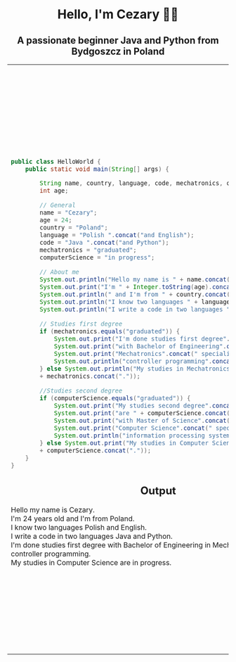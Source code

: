 <h1 align="center">Hello, I'm Cezary 👋👋</h1>
<h2 align="center">A passionate beginner Java and Python from Bydgoszcz in Poland</h2>

<table>
<tr>
<td>
	
```java
public class HelloWorld {
    public static void main(String[] args) {

        String name, country, language, code, mechatronics, computerScience;
        int age;

        // General
        name = "Cezary";
        age = 24;
        country = "Poland";
        language = "Polish ".concat("and English");
        code = "Java ".concat("and Python");
        mechatronics = "graduated";
        computerScience = "in progress";

        // About me
        System.out.println("Hello my name is " + name.concat("."));
        System.out.print("I'm " + Integer.toString(age).concat(" years old"));
        System.out.println(" and I'm from " + country.concat("."));
        System.out.println("I know two languages " + language.concat("."));
        System.out.println("I write a code in two languages " + code.concat("."));

        // Studies first degree
        if (mechatronics.equals("graduated")) {
            System.out.print("I'm done studies first degree".concat(" "));
            System.out.print("with Bachelor of Engineering".concat(" in "));
            System.out.print("Mechatronics".concat(" specialized in "));
            System.out.println("controller programming".concat("."));
        } else System.out.println("My studies in Mechatronics are "
        + mechatronics.concat("."));

        //Studies second degree
        if (computerScience.equals("graduated")) {
            System.out.print("My studies second degree".concat(" "));
            System.out.print("are " + computerScience.concat(" "));
            System.out.print("with Master of Science".concat(" in "));
            System.out.print("Computer Science".concat(" specialized in "));
            System.out.println("information processing systems.");
        } else System.out.print("My studies in Computer Science are "
        + computerScience.concat("."));
    }
}
```
<h2 align="center">Output</h2>
Hello my name is Cezary.<br>
I'm 24 years old and I'm from Poland.<br>
I know two languages Polish and English.<br>
I write a code in two languages Java and Python.<br>
I'm done studies first degree with Bachelor of Engineering in Mechatronics specialized in controller programming.<br>
My studies in Computer Science are in progress.

</td>
<td>

<h2 align="center">📋 Languages

![Java](https://img.shields.io/badge/java-%23ED8B00.svg?style=for-the-badge&logo=openjdk&logoColor=white)
![Python](https://img.shields.io/badge/python-3670A0?style=for-the-badge&logo=python&logoColor=ffdd54)</h2>

<h2 align="center">💻 IDEs/Editors

![Visual Studio Code](https://img.shields.io/badge/Visual%20Studio%20Code-0078d7.svg?style=for-the-badge&logo=visual-studio-code&logoColor=white)
![IntelliJ IDEA](https://img.shields.io/badge/IntelliJIDEA-000000.svg?style=for-the-badge&logo=intellij-idea&logoColor=white)
![Android Studio](https://img.shields.io/badge/Android%20Studio-3DDC84.svg?style=for-the-badge&logo=android-studio&logoColor=white)</h2>

<h2 align="center">🧑‍💻 Forums

![Stack Overflow](https://img.shields.io/badge/-Stackoverflow-FE7A16?style=for-the-badge&logo=stack-overflow&logoColor=white)
![Reddit](https://img.shields.io/badge/Reddit-%23FF4500.svg?style=for-the-badge&logo=Reddit&logoColor=white)</h2>

<h2 align="center">🎛️ Operating System
    
![Windows 11](https://img.shields.io/badge/Windows%2011-%230079d5.svg?style=for-the-badge&logo=Windows%2011&logoColor=white)
![macOS](https://img.shields.io/badge/mac%20os-000000?style=for-the-badge&logo=macos&logoColor=F0F0F0)
![iOS](https://img.shields.io/badge/iOS-000000?style=for-the-badge&logo=ios&logoColor=white)
![Android](https://img.shields.io/badge/Android-3DDC84?style=for-the-badge&logo=android&logoColor=white)</h2>

<h2 align="center">🏢 Office

![Microsoft Office](https://img.shields.io/badge/Microsoft_Office-D83B01?style=for-the-badge&logo=microsoft-office&logoColor=white)
![Microsoft Excel](https://img.shields.io/badge/Microsoft_Excel-217346?style=for-the-badge&logo=microsoft-excel&logoColor=white)
![Microsoft PowerPoint](https://img.shields.io/badge/Microsoft_PowerPoint-B7472A?style=for-the-badge&logo=microsoft-powerpoint&logoColor=white)
![Microsoft Word](https://img.shields.io/badge/Microsoft_Word-2B579A?style=for-the-badge&logo=microsoft-word&logoColor=white)</h2>	
</td>
</tr>
</table>

<!--
**Roquv13/Roquv13** is a ✨ _special_ ✨ repository because its `README.md` (this file) appears on your GitHub profile.

Here are some ideas to get you started:

- 🔭 I’m currently working on ...
- 🌱 I’m currently learning ...
- 👯 I’m looking to collaborate on ...
- 🤔 I’m looking for help with ...
- 💬 Ask me about ...
- 📫 How to reach me: ...
- 😄 Pronouns: ...
- ⚡ Fun fact: ...
-->
